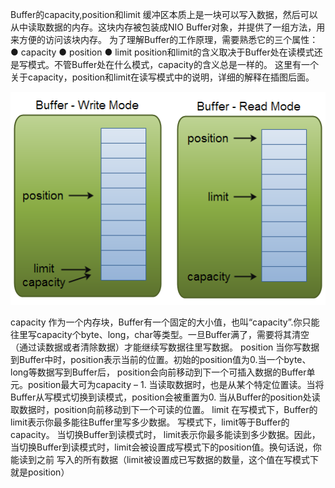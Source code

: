 Buffer的capacity,position和limit
缓冲区本质上是一块可以写入数据，然后可以从中读取数据的内存。这块内存被包装成NIO Buffer对象，并提供了一组方法，用来方便的访问该块内存。
为了理解Buffer的工作原理，需要熟悉它的三个属性：
 ● capacity
 ● position
 ● limit
position和limit的含义取决于Buffer处在读模式还是写模式。不管Buffer处在什么模式，capacity的含义总是一样的。
这里有一个关于capacity，position和limit在读写模式中的说明，详细的解释在插图后面。

![img](images/d4c035bb82fb.png)

capacity
作为一个内存块，Buffer有一个固定的大小值，也叫“capacity”.你只能往里写capacity个byte、long，char等类型。一旦Buffer满了，需要将其清空（通过读数据或者清除数据）才能继续写数据往里写数据。
position
当你写数据到Buffer中时，position表示当前的位置。初始的position值为0.当一个byte、long等数据写到Buffer后， position会向前移动到下一个可插入数据的Buffer单元。position最大可为capacity – 1.
当读取数据时，也是从某个特定位置读。当将Buffer从写模式切换到读模式，position会被重置为0. 当从Buffer的position处读取数据时，position向前移动到下一个可读的位置。
limit
在写模式下，Buffer的limit表示你最多能往Buffer里写多少数据。 写模式下，limit等于Buffer的capacity。
当切换Buffer到读模式时， limit表示你最多能读到多少数据。因此，当切换Buffer到读模式时，limit会被设置成写模式下的position值。换句话说，你能读到之前 写入的所有数据（limit被设置成已写数据的数量，这个值在写模式下就是position）
